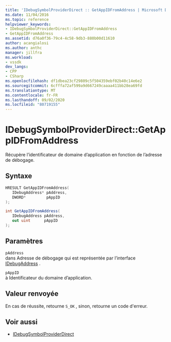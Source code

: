 ```yaml
---
title: 'IDebugSymbolProviderDirect :: GetAppIDFromAddress | Microsoft Docs'
ms.date: 11/04/2016
ms.topic: reference
helpviewer_keywords:
- IDebugSymbolProviderDirect::GetAppIDFromAddress
- GetAppIDFromAddress
ms.assetid: d76a0f36-79c4-4c58-9db3-880b00d11610
author: acangialosi
ms.author: anthc
manager: jillfra
ms.workload:
- vssdk
dev_langs:
- CPP
- CSharp
ms.openlocfilehash: df1dbea23cf29809c5f504359ebf02b40c14e6e2
ms.sourcegitcommit: 6cfffa72af599a9d667249caaaa411bb28ea69fd
ms.translationtype: MT
ms.contentlocale: fr-FR
ms.lasthandoff: 09/02/2020
ms.locfileid: "80719155"
---
```

# <a name="idebugsymbolproviderdirectgetappidfromaddress"></a>IDebugSymbolProviderDirect::GetAppIDFromAddress
Récupère l’identificateur de domaine d’application en fonction de l’adresse de débogage.

## <a name="syntax"></a>Syntaxe

```cpp
HRESULT GetAppIDFromAddress(
   IDebugAddress* pAddress,
   DWORD*         pAppID
);
```

```csharp
int GetAppIDFromAddress(
   IDebugAddress pAddress,
   out uint      pAppID
);
```

## <a name="parameters"></a>Paramètres
`pAddress`\
dans Adresse de débogage qui est représentée par l’interface [IDebugAddress](../../../extensibility/debugger/reference/idebugaddress.md) .

`pAppID`\
à Identificateur du domaine d’application.

## <a name="return-value"></a>Valeur renvoyée
 En cas de réussite, retourne `S_OK` , sinon, retourne un code d'erreur.

## <a name="see-also"></a>Voir aussi
- [IDebugSymbolProviderDirect](../../../extensibility/debugger/reference/idebugsymbolproviderdirect.md)
